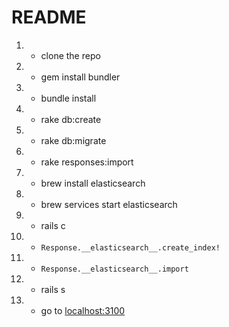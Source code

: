 # README

1. - clone the repo
1. - gem install bundler
1. - bundle install
1. - rake db:create
1. - rake db:migrate
1. - rake responses:import
1. - brew install elasticsearch
1. - brew services start elasticsearch
1. - rails c
1. - `Response.__elasticsearch__.create_index!`
1. - `Response.__elasticsearch__.import`
1. - rails s 
1. - go to [localhost:3100](http://localhost:3100)
